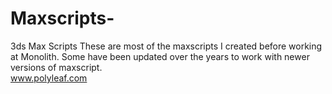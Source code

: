 # Maxscripts-
3ds Max Scripts
These are most of the maxscripts I created before working at Monolith. Some have been updated over the years to work with newer versions of maxscript.  
www.polyleaf.com
